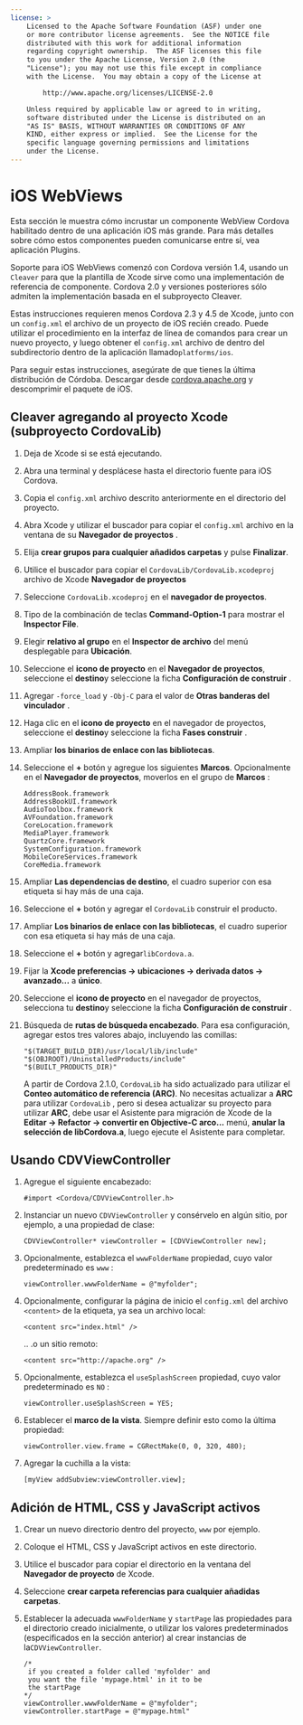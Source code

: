```yaml
---
license: >
    Licensed to the Apache Software Foundation (ASF) under one
    or more contributor license agreements.  See the NOTICE file
    distributed with this work for additional information
    regarding copyright ownership.  The ASF licenses this file
    to you under the Apache License, Version 2.0 (the
    "License"); you may not use this file except in compliance
    with the License.  You may obtain a copy of the License at

        http://www.apache.org/licenses/LICENSE-2.0

    Unless required by applicable law or agreed to in writing,
    software distributed under the License is distributed on an
    "AS IS" BASIS, WITHOUT WARRANTIES OR CONDITIONS OF ANY
    KIND, either express or implied.  See the License for the
    specific language governing permissions and limitations
    under the License.
---
```


# iOS WebViews

Esta sección le muestra cómo incrustar un componente WebView Cordova habilitado dentro de una aplicación iOS más grande. Para más detalles sobre cómo estos componentes pueden comunicarse entre sí, vea aplicación Plugins.

Soporte para iOS WebViews comenzó con Cordova versión 1.4, usando un `Cleaver` para que la plantilla de Xcode sirve como una implementación de referencia de componente. Cordova 2.0 y versiones posteriores sólo admiten la implementación basada en el subproyecto Cleaver.

Estas instrucciones requieren menos Cordova 2.3 y 4.5 de Xcode, junto con un `config.xml` el archivo de un proyecto de iOS recién creado. Puede utilizar el procedimiento en la interfaz de línea de comandos para crear un nuevo proyecto, y luego obtener el `config.xml` archivo de dentro del subdirectorio dentro de la aplicación llamado`platforms/ios`.

Para seguir estas instrucciones, asegúrate de que tienes la última distribución de Córdoba. Descargar desde [cordova.apache.org][1] y descomprimir el paquete de iOS.

 [1]: http://cordova.apache.org

## Cleaver agregando al proyecto Xcode (subproyecto CordovaLib)

1.  Deja de Xcode si se está ejecutando.

2.  Abra una terminal y desplácese hasta el directorio fuente para iOS Cordova.

3.  Copia el `config.xml` archivo descrito anteriormente en el directorio del proyecto.

4.  Abra Xcode y utilizar el buscador para copiar el `config.xml` archivo en la ventana de su **Navegador de proyectos** .

5.  Elija **crear grupos para cualquier añadidos carpetas** y pulse **Finalizar**.

6.  Utilice el buscador para copiar el `CordovaLib/CordovaLib.xcodeproj` archivo de Xcode **Navegador de proyectos**

7.  Seleccione `CordovaLib.xcodeproj` en el **navegador de proyectos**.

8.  Tipo de la combinación de teclas **Command-Option-1** para mostrar el **Inspector File**.

9.  Elegir **relativo al grupo** en el **Inspector de archivo** del menú desplegable para **Ubicación**.

10. Seleccione el **icono de proyecto** en el **Navegador de proyectos**, seleccione el **destino**y seleccione la ficha **Configuración de construir** .

11. Agregar `-force_load` y `-Obj-C` para el valor de **Otras banderas del vinculador** .

12. Haga clic en el **icono de proyecto** en el navegador de proyectos, seleccione el **destino**y seleccione la ficha **Fases construir** .

13. Ampliar **los binarios de enlace con las bibliotecas**.

14. Seleccione el **+** botón y agregue los siguientes **Marcos**. Opcionalmente en el **Navegador de proyectos**, moverlos en el grupo de **Marcos** :
    
        AddressBook.framework
        AddressBookUI.framework
        AudioToolbox.framework
        AVFoundation.framework
        CoreLocation.framework
        MediaPlayer.framework
        QuartzCore.framework
        SystemConfiguration.framework
        MobileCoreServices.framework
        CoreMedia.framework
        

15. Ampliar **Las dependencias de destino**, el cuadro superior con esa etiqueta si hay más de una caja.

16. Seleccione el **+** botón y agregar el `CordovaLib` construir el producto.

17. Ampliar **Los binarios de enlace con las bibliotecas**, el cuadro superior con esa etiqueta si hay más de una caja.

18. Seleccione el **+** botón y agregar`libCordova.a`.

19. Fijar la **Xcode preferencias → ubicaciones → derivada datos → avanzado...** a **único**.

20. Seleccione el **icono de proyecto** en el navegador de proyectos, selecciona tu **destino**y seleccione la ficha **Configuración de construir** .

21. Búsqueda de **rutas de búsqueda encabezado**. Para esa configuración, agregar estos tres valores abajo, incluyendo las comillas:
    
        "$(TARGET_BUILD_DIR)/usr/local/lib/include"        
        "$(OBJROOT)/UninstalledProducts/include"
        "$(BUILT_PRODUCTS_DIR)"
        
    
    A partir de Cordova 2.1.0, `CordovaLib` ha sido actualizado para utilizar el **Conteo automático de referencia (ARC)**. No necesitas actualizar a **ARC** para utilizar `CordovaLib` , pero si desea actualizar su proyecto para utilizar **ARC**, debe usar el Asistente para migración de Xcode de la **Editar → Refactor → convertir en Objective-C arco...** menú, **anular la selección de libCordova.a**, luego ejecute el Asistente para completar.

## Usando CDVViewController

1.  Agregue el siguiente encabezado:
    
        #import <Cordova/CDVViewController.h>
        

2.  Instanciar un nuevo `CDVViewController` y consérvelo en algún sitio, por ejemplo, a una propiedad de clase:
    
        CDVViewController* viewController = [CDVViewController new];
        

3.  Opcionalmente, establezca el `wwwFolderName` propiedad, cuyo valor predeterminado es `www` :
    
        viewController.wwwFolderName = @"myfolder";
        

4.  Opcionalmente, configurar la página de inicio el `config.xml` del archivo `<content>` de la etiqueta, ya sea un archivo local:
    
        <content src="index.html" />
        
    
    .. .o un sitio remoto:
    
        <content src="http://apache.org" />
        

5.  Opcionalmente, establezca el `useSplashScreen` propiedad, cuyo valor predeterminado es `NO` :
    
        viewController.useSplashScreen = YES;
        

6.  Establecer el **marco de la vista**. Siempre definir esto como la última propiedad:
    
        viewController.view.frame = CGRectMake(0, 0, 320, 480);
        

7.  Agregar la cuchilla a la vista:
    
        [myView addSubview:viewController.view];
        

## Adición de HTML, CSS y JavaScript activos

1.  Crear un nuevo directorio dentro del proyecto, `www` por ejemplo.

2.  Coloque el HTML, CSS y JavaScript activos en este directorio.

3.  Utilice el buscador para copiar el directorio en la ventana del **Navegador de proyecto** de Xcode.

4.  Seleccione **crear carpeta referencias para cualquier añadidas carpetas**.

5.  Establecer la adecuada `wwwFolderName` y `startPage` las propiedades para el directorio creado inicialmente, o utilizar los valores predeterminados (especificados en la sección anterior) al crear instancias de la`CDVViewController`.
    
        /*
         if you created a folder called 'myfolder' and
         you want the file 'mypage.html' in it to be
         the startPage
        */
        viewController.wwwFolderName = @"myfolder";
        viewController.startPage = @"mypage.html"